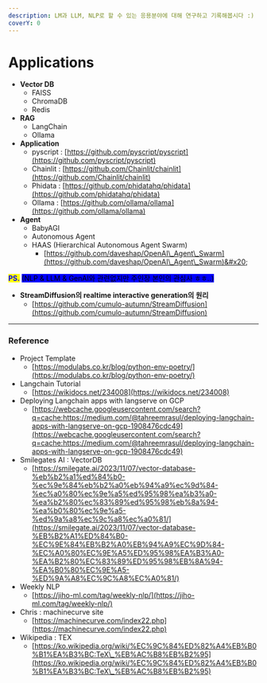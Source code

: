 ```yaml
---
description: LM과 LLM, NLP로 할 수 있는 응용분야에 대해 연구하고 기록해봅시다 :)
coverY: 0
---
```


# Applications

* **Vector DB**
  * FAISS
  * ChromaDB
  * Redis
* **RAG**
  * LangChain
  * Ollama
* **Application**
  * pyscript : [https://github.com/pyscript/pyscript](https://github.com/pyscript/pyscript)
  * Chainlit : [https://github.com/Chainlit/chainlit](https://github.com/Chainlit/chainlit)
  * Phidata : [https://github.com/phidatahq/phidata](https://github.com/phidatahq/phidata)
  * Ollama : [https://github.com/ollama/ollama](https://github.com/ollama/ollama)
* **Agent**
  * BabyAGI
  * Autonomous Agent
  * HAAS (Hierarchical Autonomous Agent Swarm)
    * [https://github.com/daveshap/OpenAI\_Agent\_Swarm](https://github.com/daveshap/OpenAI\_Agent\_Swarm)&#x20;



<mark style="color:blue;">**PS.**</mark> <mark style="background-color:blue;">(NLP & LLM & GenAI와 관련없지만 주인장 본인의 관심사 ㅎㅎ..)</mark>

* **StreamDiffusion의 realtime interactive generation의 원리**
  * [https://github.com/cumulo-autumn/StreamDiffusion](https://github.com/cumulo-autumn/StreamDiffusion)

***

### **Reference**

* Project Template
  * [https://modulabs.co.kr/blog/python-env-poetry/](https://modulabs.co.kr/blog/python-env-poetry/)
* Langchain Tutorial
  * [https://wikidocs.net/234008](https://wikidocs.net/234008)
* Deploying Langchain apps with langserve on GCP
  * [https://webcache.googleusercontent.com/search?q=cache:https://medium.com/@tahreemrasul/deploying-langchain-apps-with-langserve-on-gcp-1908476cdc49](https://webcache.googleusercontent.com/search?q=cache:https://medium.com/@tahreemrasul/deploying-langchain-apps-with-langserve-on-gcp-1908476cdc49)
* Smilegates AI : VectorDB
  * [https://smilegate.ai/2023/11/07/vector-database-%eb%b2%a1%ed%84%b0-%ec%9e%84%eb%b2%a0%eb%94%a9%ec%9d%84-%ec%a0%80%ec%9e%a5%ed%95%98%ea%b3%a0-%ea%b2%80%ec%83%89%ed%95%98%eb%8a%94-%ea%b0%80%ec%9e%a5-%ed%9a%a8%ec%9c%a8%ec%a0%81/](https://smilegate.ai/2023/11/07/vector-database-%EB%B2%A1%ED%84%B0-%EC%9E%84%EB%B2%A0%EB%94%A9%EC%9D%84-%EC%A0%80%EC%9E%A5%ED%95%98%EA%B3%A0-%EA%B2%80%EC%83%89%ED%95%98%EB%8A%94-%EA%B0%80%EC%9E%A5-%ED%9A%A8%EC%9C%A8%EC%A0%81/)
* Weekly NLP
  * [https://jiho-ml.com/tag/weekly-nlp/](https://jiho-ml.com/tag/weekly-nlp/)
* Chris : machinecurve site
  * [https://machinecurve.com/index22.php](https://machinecurve.com/index22.php)
* Wikipedia : TEX
  * [https://ko.wikipedia.org/wiki/%EC%9C%84%ED%82%A4%EB%B0%B1%EA%B3%BC:TeX\_%EB%AC%B8%EB%B2%95](https://ko.wikipedia.org/wiki/%EC%9C%84%ED%82%A4%EB%B0%B1%EA%B3%BC:TeX\_%EB%AC%B8%EB%B2%95)
